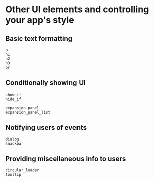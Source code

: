 # Other UI elements and controlling your app's style

## Basic text formatting
```@docs
p
h1
h2
h3
br
```

## Conditionally showing UI

```@docs
show_if
hide_if
```

```@docs
expansion_panel
expansion_panel_list
```

## Notifying users of events

```@docs
dialog
snackbar
```

## Providing miscellaneous info to users

```@docs
circular_loader
tooltip
```
